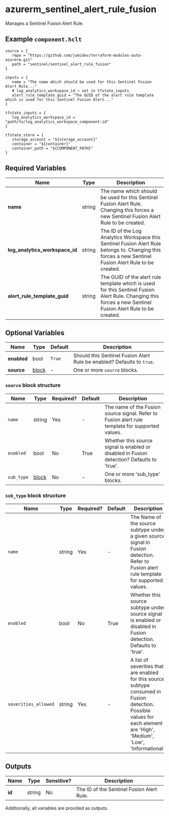 # azurerm_sentinel_alert_rule_fusion

Manages a Sentinel Fusion Alert Rule.

## Example `component.hclt`

```hcl
source = {
   repo = "https://github.com/jumidev/terraform-modules-auto-azurerm.git"   
   path = "sentinel/sentinel_alert_rule_fusion"   
}

inputs = {
   name = "The name which should be used for this Sentinel Fusion Alert Rule..."   
   # log_analytics_workspace_id → set in tfstate_inputs
   alert_rule_template_guid = "The GUID of the alert rule template which is used for this Sentinel Fusion Alert..."   
}

tfstate_inputs = {
   log_analytics_workspace_id = "path/to/log_analytics_workspace_component:id"   
}

tfstate_store = {
   storage_account = "${storage_account}"   
   container = "${container}"   
   container_path = "${COMPONENT_PATH}"   
}

```

## Required Variables

| Name | Type |  Description |
| ---- | --------- |  ----------- |
| **name** | string |  The name which should be used for this Sentinel Fusion Alert Rule. Changing this forces a new Sentinel Fusion Alert Rule to be created. | 
| **log_analytics_workspace_id** | string |  The ID of the Log Analytics Workspace this Sentinel Fusion Alert Rule belongs to. Changing this forces a new Sentinel Fusion Alert Rule to be created. | 
| **alert_rule_template_guid** | string |  The GUID of the alert rule template which is used for this Sentinel Fusion Alert Rule. Changing this forces a new Sentinel Fusion Alert Rule to be created. | 

## Optional Variables

| Name | Type |  Default  |  Description |
| ---- | --------- |  ----------- | ----------- |
| **enabled** | bool |  `True`  |  Should this Sentinel Fusion Alert Rule be enabled? Defaults to `true`. | 
| **source** | [block](#source-block-structure) |  -  |  One or more `source` blocks. | 

### `source` block structure

| Name | Type | Required? | Default | Description |
| ---- | ---- | --------- | ------- | ----------- |
| `name` | string | Yes | - | The name of the Fusion source signal. Refer to Fusion alert rule template for supported values. |
| `enabled` | bool | No | True | Whether this source signal is enabled or disabled in Fusion detection? Defaults to 'true'. |
| `sub_type` | [block](#sub_type-block-structure) | No | - | One or more 'sub_type' blocks. |

### `sub_type` block structure

| Name | Type | Required? | Default | Description |
| ---- | ---- | --------- | ------- | ----------- |
| `name` | string | Yes | - | The Name of the source subtype under a given source signal in Fusion detection. Refer to Fusion alert rule template for supported values. |
| `enabled` | bool | No | True | Whether this source subtype under source signal is enabled or disabled in Fusion detection. Defaults to 'true'. |
| `severities_allowed` | string | Yes | - | A list of severities that are enabled for this source subtype consumed in Fusion detection. Possible values for each element are 'High', 'Medium', 'Low', 'Informational'. |



## Outputs

| Name | Type | Sensitive? | Description |
| ---- | ---- | --------- | --------- |
| **id** | string | No  | The ID of the Sentinel Fusion Alert Rule. | 

Additionally, all variables are provided as outputs.
